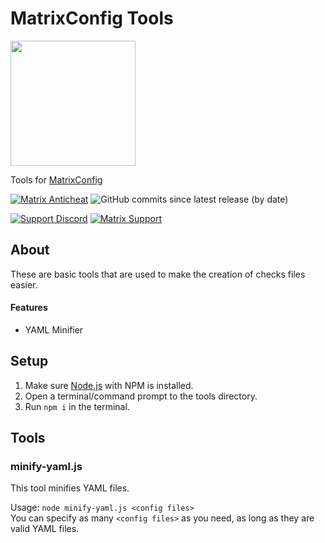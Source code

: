 # MatrixConfig Tools
<img src="https://repository-images.githubusercontent.com/282035636/6a824400-cf40-11ea-9426-c1f41f7f40d9" width="200px">  

Tools for [MatrixConfig](https://github.com/Encode42/MatrixConfig)

[![Matrix Anticheat](https://img.shields.io/badge/Plugin-Matrix%20Anticheat-%237009ac?style=flat-square)](https://www.mc-market.org/resources/13999)
![GitHub commits since latest release (by date)](https://img.shields.io/github/commits-since/Encode42/MatrixConfig/latest/master?label=Commits%20since%20release&style=flat-square)

[![Support Discord](https://img.shields.io/discord/707330384328654869?color=7289DA&label=Support&style=flat-square)](https://discord.gg/rjSkFyj)
[![Matrix Support](https://img.shields.io/discord/392904793758367745?color=7289DA&label=Matrix%20Support&style=flat-square)](https://discord.gg/rGhYma6)

## About
These are basic tools that are used to make the creation of checks files easier.  

#### Features
- YAML Minifier

## Setup
1. Make sure [Node.js](https://nodejs.org/en/download/) with NPM is installed.
2. Open a terminal/command prompt to the tools directory.
3. Run `npm i` in the terminal.

## Tools
### minify-yaml.js
This tool minifies YAML files.  

Usage: `node minify-yaml.js <config files>`  
You can specify as many `<config files>` as you need, as long as they are valid YAML files.
